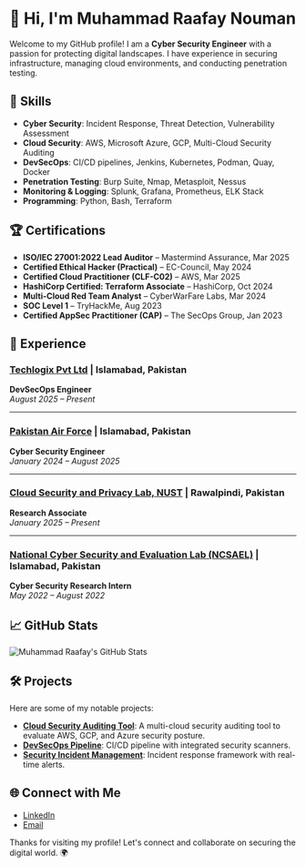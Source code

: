 # 👋 Hi, I'm Muhammad Raafay Nouman

Welcome to my GitHub profile! I am a **Cyber Security Engineer** with a passion for protecting digital landscapes. I have experience in securing infrastructure, managing cloud environments, and conducting penetration testing.

## 🚀 Skills

- **Cyber Security**: Incident Response, Threat Detection, Vulnerability Assessment
- **Cloud Security**: AWS, Microsoft Azure, GCP, Multi-Cloud Security Auditing
- **DevSecOps**: CI/CD pipelines, Jenkins, Kubernetes, Podman, Quay, Docker
- **Penetration Testing**: Burp Suite, Nmap, Metasploit, Nessus
- **Monitoring & Logging**: Splunk, Grafana, Prometheus, ELK Stack
- **Programming**: Python, Bash, Terraform

## 🏆 Certifications

- **ISO/IEC 27001:2022 Lead Auditor** – Mastermind Assurance, Mar 2025
- **Certified Ethical Hacker (Practical)** – EC-Council, May 2024
- **Certified Cloud Practitioner (CLF-C02)** – AWS, Mar 2025
- **HashiCorp Certified: Terraform Associate** – HashiCorp, Oct 2024
- **Multi-Cloud Red Team Analyst** – CyberWarFare Labs, Mar 2024
- **SOC Level 1** – TryHackMe, Aug 2023
- **Certified AppSec Practitioner (CAP)** – The SecOps Group, Jan 2023

## 💼 Experience

### [**Techlogix Pvt Ltd**](https://www.techlogix.com/) | Islamabad, Pakistan  
**DevSecOps Engineer**  
*August 2025 – Present*

---

### [**Pakistan Air Force**](https://www.paf.gov.pk/) | Islamabad, Pakistan  
**Cyber Security Engineer**  
*January 2024 – August 2025*

---

### [**Cloud Security and Privacy Lab, NUST**](https://mcs.nust.edu.pk/research/cloud-security-research-group/) | Rawalpindi, Pakistan  
**Research Associate**  
*January 2025 – Present*

---

### [**National Cyber Security and Evaluation Lab (NCSAEL)**](https://ncsael.lynx-infosec.com/) | Islamabad, Pakistan  
**Cyber Security Research Intern**  
*May 2022 – August 2022*


## 📈 GitHub Stats
![Muhammad Raafay's GitHub Stats](https://github-readme-stats.vercel.app/api?username=Raafay892&show_icons=true&hide_title=true&hide=prs&count_private=true&theme=radical)

## 🛠️ Projects

Here are some of my notable projects:
- **[Cloud Security Auditing Tool](https://github.com/Raafay892/MCAT)**: A multi-cloud security auditing tool to evaluate AWS, GCP, and Azure security posture.
- **[DevSecOps Pipeline](https://github.com/Raafay892/devsecops-pipeline)**: CI/CD pipeline with integrated security scanners.
- **[Security Incident Management](https://github.com/Raafay892/security-incident-management)**: Incident response framework with real-time alerts.

## 🌐 Connect with Me
- [LinkedIn](https://www.linkedin.com/in/muhammad-raafay/)
- [Email](mailto:mraafay892@gmail.com)

Thanks for visiting my profile! Let's connect and collaborate on securing the digital world. 🌍

